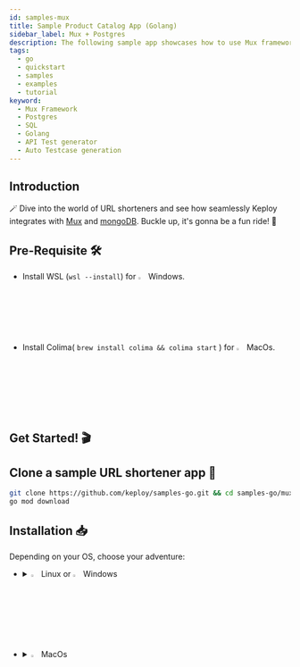 ```yaml
---
id: samples-mux
title: Sample Product Catalog App (Golang)
sidebar_label: Mux + Postgres
description: The following sample app showcases how to use Mux framework and the Keploy Platform.
tags:
  - go
  - quickstart
  - samples
  - examples
  - tutorial
keyword:
  - Mux Framework
  - Postgres
  - SQL
  - Golang
  - API Test generator
  - Auto Testcase generation
---
```


## Introduction

🪄 Dive into the world of URL shorteners and see how seamlessly Keploy integrates with [Mux](https://github.com/gorilla/mux) and [mongoDB](https://www.mongodb.com/). Buckle up, it's gonna be a fun ride! 🎢

## Pre-Requisite 🛠️

- Install WSL (`wsl --install`) for <img src="/docs/img/os/windows.png" alt="Windows" width="3%" /> Windows.
- Install Colima( `brew install colima && colima start` ) for <img src="/docs/img/os/macos.png" alt="MacOS" width="3%" /> MacOs.

## Get Started! 🎬

## Clone a sample URL shortener app 🧪

```bash
git clone https://github.com/keploy/samples-go.git && cd samples-go/mux-sql
go mod download
```

## Installation 📥

Depending on your OS, choose your adventure:

- <details>
   <summary><img src="/docs/img/os/linux.png" alt="Linux" width="3%" /> Linux or <img src="/docs/img/os/windows.png" alt="Windows" width="3%" /> Windows</summary>

  Alright, let's equip ourselves with the **latest Keploy binary**:

  ```bash
  curl --silent --location "https://github.com/keploy/keploy/releases/latest/download/keploy_linux_amd64.tar.gz" | tar xz -C /tmp

  sudo mkdir -p /usr/local/bin && sudo mv /tmp/keploy /usr/local/bin && keploy
  ```

  If everything goes right, your screen should look a bit like this:

   <img src="/docs/img/code-snippets/install-keploy-logs.png" alt="Test Case Generator" width="50%" />

  Moving on...
   <details>
   <summary style={{ fontWeight: 'bold', fontSize: '1.17em', marginLeft: '0.5em' }}> Run App with <img src="/docs/img/os/docker.png" alt="Docker Container" width="3%" /> Docker </summary>

  #### Add alias for Keploy:

  ```bash
  alias keploy='sudo docker run --pull always --name keploy-v2 -p 16789:16789 --privileged --pid=host -it -v "$(pwd)":/files -v /sys/fs/cgroup:/sys/fs/cgroup -v /sys/kernel/debug:/sys/kernel/debug -v /sys/fs/bpf:/sys/fs/bpf -v /var/run/docker.sock:/var/run/docker.sock -v '"$HOME"'/.keploy-config:/root/.keploy-config -v '"$HOME"'/.keploy:/root/.keploy --rm ghcr.io/keploy/keploy'
  ```

  ### Lights, Camera, Record! 🎥

  Fire up the application and mongoDB instance with Keploy. Keep an eye on the two key flags:
  `-c`: Command to run the app (e.g., `docker compose up`).

  `--containerName`: The container name in the `docker-compose.yml` for traffic interception.

  ```bash
  keploy record -c "docker compose up" --containerName "muxSqlApp"
  ```

  🔥 Challenge time! Generate some test cases. How? Just **make some API calls**. Postman, Hoppscotch or even curl - take your pick!

  Let's make URLs short and sweet:

  #### Generate shortened url

  ```bash
  curl --request POST \
  --url http://localhost:8010/product \
  --header 'content-type: application/json' \
  --data '{
    "name":"Bubbles",
    "price": 123
    }'
  ```

  Here's a peek of what you get:

  ```json
  {
    "id": 1,
    "name": "Bubbles",
    "price": 123
  }
  ```

  🎉 Woohoo! With a simple API call, you've crafted a test case with a mock! Dive into the Keploy directory and feast your eyes on the newly minted `test-1.yml` and `mocks.yml`

  ```yaml
  version: api.keploy.io/v1beta2
  kind: Http
  name: test-1
  spec:
    metadata: {}
    req:
      method: POST
      proto_major: 1
      proto_minor: 1
      url: http://localhost:8010/product
      header:
        Accept: "*/*"
        Content-Length: "46"
        Content-Type: application/json
        Host: localhost:8010
        User-Agent: curl/8.1.2
      body: |-
        {
            "name":"Bubbles",
            "price": 123
            }
      body_type: ""
    resp:
      status_code: 201
      header:
        Content-Length: "37"
        Content-Type: application/json
        Date: Mon, 09 Oct 2023 06:51:16 GMT
      body: '{"id":4,"name":"Bubbles","price":123}'
      body_type: ""
      status_message: ""
      proto_major: 0
      proto_minor: 0
    objects: []
    assertions:
      noise:
        - header.Date
    created: 1696834280
  ```

  this is how `mocks.yml` generated would look like:-

  ```yaml
  version: api.keploy.io/v1beta2
  kind: Postgres
  name: mocks
  spec:
    metadata: {}
    postgresrequests:
      - origin: client
        message:
          - type: binary
            data: AAAAZgADAABleHRyYV9mbG9hdF9kaWdpdHMAMgB1c2VyAHBvc3RncmVzAGRhdGFiYXNlAHBvc3RncmVzAGNsaWVudF9lbmNvZGluZwBVVEY4AGRhdGVzdHlsZQBJU08sIE1EWQAA
    postgresresponses:
      - origin: server
        message:
          - type: binary
            data: UgAAAAwAAAAF0ykSRQ==
  ---
  version: api.keploy.io/v1beta2
  kind: Postgres
  name: mocks
  spec:
    metadata: {}
    postgresrequests:
      - origin: client
        message:
          - type: binary
            data: cAAAAChtZDU3ZmY0ZTZhZGEzMThlZDJiYWM5ODQyY2YwNmEyODE2MwA=
    postgresresponses:
      - origin: server
        message:
          - type: binary
            data: UgAAAAgAAAAAUwAAABZhcHBsaWNhdGlvbl9uYW1lAABTAAAAGWNsaWVudF9lbmNvZGluZwBVVEY4AFMAAAAXRGF0ZVN0eWxlAElTTywgTURZAFMAAAAZaW50ZWdlcl9kYXRldGltZXMAb24AUwAAABtJbnRlcnZhbFN0eWxlAHBvc3RncmVzAFMAAAAUaXNfc3VwZXJ1c2VyAG9uAFMAAAAZc2VydmVyX2VuY29kaW5nAFVURjgAUwAAADFzZXJ2ZXJfdmVyc2lvbgAxMC41IChEZWJpYW4gMTAuNS0yLnBnZGc5MCsxKQBTAAAAI3Nlc3Npb25fYXV0aG9yaXphdGlvbgBwb3N0Z3JlcwBTAAAAI3N0YW5kYXJkX2NvbmZvcm1pbmdfc3RyaW5ncwBvbgBTAAAAEVRpbWVab25lAFVUQwBLAAAADAAAAB6JC1lnWgAAAAVJ
  ---
  version: api.keploy.io/v1beta2
  kind: Postgres
  name: mocks
  spec:
    metadata: {}
    postgresrequests:
      - origin: client
        message:
          - type: binary
            data: UAAAAEUASU5TRVJUIElOVE8gcHJvZHVjdHMobmFtZSwgcHJpY2UpIFZBTFVFUygkMSwgJDIpIFJFVFVSTklORyBpZAAAAEQAAAAGUwBTAAAABA==
    postgresresponses:
      - origin: server
        message:
          - type: binary
            data: MQAAAAR0AAAADgACAAAAGQAABqRUAAAAGwABaWQAAABAAgABAAAAFwAE/////wAAWgAAAAVJ
  ```

  #### Fetch Product from Catalog

  ```bash
  curl --request GET \  --url http://localhost:8010/products
  ```

  Or just type `http://localhost:8010/products` in your browser. Your choice!

  Spotted the new test and mock files in your project? High five! 🙌

  #### Run Tests

  Time to put things to the test 🧪

  ```bash
  keploy test -c "docker compose up" --containerName "muxSqlApp" --delay 10
  ```

  > The `--delay` flag? Oh, that's just giving your app a little breather (in seconds) before the test cases come knocking.

  Final thoughts? Dive deeper! Try different API calls, tweak the DB response in the `mocks.yml`, or fiddle with the request or response in `test-x.yml`. Run the tests again and see the magic unfold!✨👩‍💻👨‍💻✨

  ## Wrapping it up 🎉

  Congrats on the journey so far! You've seen Keploy's power, flexed your coding muscles, and had a bit of fun too! Now, go out there and keep exploring, innovating, and creating! Remember, with the right tools and a sprinkle of fun, anything's possible.😊🚀

  Happy coding! ✨👩‍💻👨‍💻✨

   </details>
   <br/>

   <details>
   <summary style={{ fontWeight: 'bold', fontSize: '1.17em', marginLeft: '0.5em' }}>Run App on 🐧 Linux  </summary>

  We'll be running our sample application right on Linux, but just to make things a tad more thrilling, we'll have the database (mongoDB) chill on Docker. Ready? Let's get the party started!🎉

  First things first, update the First things first, update the postgres host on **line 10** in main.go, update the host to `localhost`.

  #### 🍃 Kickstart PostgresDB

  Let's breathe life into your mongo container. A simple spell should do the trick:

  ```bash
  docker compose up postgres
  ```

  ### 📼 Roll the Tape - Recording Time!

  Ready, set, record! Here's how:

  ```bash
  sudo -E env PATH=$PATH keploy record -c "go run main.go app.go"
  ```

  Keep an eye out for the `-c `flag! It's the command charm to run the app. Whether you're using `go run main.go app.go` or the binary path like `./test-app-product-catelog`, it's your call.

  Alright, magician! With the app alive and kicking, let's weave some test cases. The spell? Making some API calls! Postman, Hoppscotch, or the classic curl - pick your wand.

  #### Generate shortened url

  ✨ A pinch of URL magic:

  ```bash
  curl --request POST \
  --url http://localhost:8010/product \
  --header 'content-type: application/json' \
  --data '{
    "name":"Bubbles",
    "price": 123
    }'
  ```

  And... voila! A shortened URL appears:

  ```json
  {
    "id": 1,
    "name": "Bubbles",
    "price": 123
  }
  ```

  Give yourself a pat on the back! With that simple spell, you've conjured up a test case with a mock! Explore the **Keploy directory** and you'll discover your handiwork in `test-1.yml` and `mocks.yml`.

  ```yaml
  version: api.keploy.io/v1beta2
  kind: Http
  name: test-1
  spec:
    metadata: {}
    req:
      method: POST
      proto_major: 1
      proto_minor: 1
      url: http://localhost:8010/product
      header:
        Accept: "*/*"
        Content-Length: "46"
        Content-Type: application/json
        Host: localhost:8010
        User-Agent: curl/8.1.2
      body: |-
        {
            "name":"Bubbles",
            "price": 123
            }
      body_type: ""
    resp:
      status_code: 201
      header:
        Content-Length: "37"
        Content-Type: application/json
        Date: Mon, 09 Oct 2023 06:51:16 GMT
      body: '{"id":4,"name":"Bubbles","price":123}'
      body_type: ""
      status_message: ""
      proto_major: 0
      proto_minor: 0
    objects: []
    assertions:
      noise:
        - header.Date
    created: 1696834280
  ```

  this is how `mocks.yml` generated would look like:-

  ```yaml
  version: api.keploy.io/v1beta2
  kind: Postgres
  name: mocks
  spec:
    metadata: {}
    postgresrequests:
      - origin: client
        message:
          - type: binary
            data: AAAAZgADAABleHRyYV9mbG9hdF9kaWdpdHMAMgB1c2VyAHBvc3RncmVzAGRhdGFiYXNlAHBvc3RncmVzAGNsaWVudF9lbmNvZGluZwBVVEY4AGRhdGVzdHlsZQBJU08sIE1EWQAA
    postgresresponses:
      - origin: server
        message:
          - type: binary
            data: UgAAAAwAAAAF0ykSRQ==
  ---
  version: api.keploy.io/v1beta2
  kind: Postgres
  name: mocks
  spec:
    metadata: {}
    postgresrequests:
      - origin: client
        message:
          - type: binary
            data: cAAAAChtZDU3ZmY0ZTZhZGEzMThlZDJiYWM5ODQyY2YwNmEyODE2MwA=
    postgresresponses:
      - origin: server
        message:
          - type: binary
            data: UgAAAAgAAAAAUwAAABZhcHBsaWNhdGlvbl9uYW1lAABTAAAAGWNsaWVudF9lbmNvZGluZwBVVEY4AFMAAAAXRGF0ZVN0eWxlAElTTywgTURZAFMAAAAZaW50ZWdlcl9kYXRldGltZXMAb24AUwAAABtJbnRlcnZhbFN0eWxlAHBvc3RncmVzAFMAAAAUaXNfc3VwZXJ1c2VyAG9uAFMAAAAZc2VydmVyX2VuY29kaW5nAFVURjgAUwAAADFzZXJ2ZXJfdmVyc2lvbgAxMC41IChEZWJpYW4gMTAuNS0yLnBnZGc5MCsxKQBTAAAAI3Nlc3Npb25fYXV0aG9yaXphdGlvbgBwb3N0Z3JlcwBTAAAAI3N0YW5kYXJkX2NvbmZvcm1pbmdfc3RyaW5ncwBvbgBTAAAAEVRpbWVab25lAFVUQwBLAAAADAAAAB6JC1lnWgAAAAVJ
  ---
  version: api.keploy.io/v1beta2
  kind: Postgres
  name: mocks
  spec:
    metadata: {}
    postgresrequests:
      - origin: client
        message:
          - type: binary
            data: UAAAAEUASU5TRVJUIElOVE8gcHJvZHVjdHMobmFtZSwgcHJpY2UpIFZBTFVFUygkMSwgJDIpIFJFVFVSTklORyBpZAAAAEQAAAAGUwBTAAAABA==
    postgresresponses:
      - origin: server
        message:
          - type: binary
            data: MQAAAAR0AAAADgACAAAAGQAABqRUAAAAGwABaWQAAABAAgABAAAAFwAE/////wAAWgAAAAVJ
  ```

  Now, the real fun begins. Let's weave more spells!

  #### Fetch Product from Catalog

  🚀 Follow the URL road...!

  ```bash
  curl --request GET \  --url http://localhost:8010/products
  ```

  Or simply wander over to your browser and visit `http://localhost:8010/products`.

  Did you spot the new test and mock scrolls in your project library? Awesome! 👏

  <img src="/docs/img/mux-sql-test-cases.png" alt="Sample Keploy Test case and Mock for Mux SQL" width="100%" style={{ borderRadius: '5px' }}/>

  ### Run Tests 🏁

  Ready to put your spells to the test?

  ```bash
  sudo -E env PATH=$PATH keploy test -c "go run main.go app.go" --delay 10
  ```

  Final thoughts? Dive deeper! Try different API calls, tweak the DB response in the `mocks.yml`, or fiddle with the request or response in `test-x.yml`. Run the tests again and see the magic unfold! ✨👩‍💻👨‍💻✨

  ## Wrapping it up 🎉

  Congrats on the journey so far! You've seen Keploy's power, flexed your coding muscles, and had a bit of fun too! Now, go out there and keep exploring, innovating, and creating! Remember, with the right tools and a sprinkle of fun, anything's possible. 😊🚀

  Happy coding! ✨👩‍💻👨‍💻✨
   </details>

   </details>

   <br/>

- <details>
   <summary><img src="/docs/img/os/macos.png" alt="MacOS" width="3%" /> MacOs </summary>

  Dive straight in, but first, give **Colima** a gentle nudge with (`colima start`). Let's make sure it's awake and ready for action!

  #### Add alias for Keploy 🐰:

  For the sake of convenience (and a bit of Mac magic 🪄), let's set up a shortcut for Keploy:

  ```bash
  alias keploy='sudo docker run --pull always --name keploy-v2 -p 16789:16789 --privileged --pid=host -it -v "$(pwd)":/files -v /sys/fs/cgroup:/sys/fs/cgroup -v /sys/kernel/debug:/sys/kernel/debug -v /sys/fs/bpf:/sys/fs/bpf -v /var/run/docker.sock:/var/run/docker.sock -v '"$HOME"'/.keploy-config:/root/.keploy-config -v '"$HOME"'/.keploy:/root/.keploy --rm ghcr.io/keploy/keploy'
  ```

  ### Lights, Camera, Record! 🎥

  Fire up the application and mongoDB instance with Keploy. Keep an eye on the two key flags:
  `-c`: Command to run the app (e.g., `docker compose up`).

  `--containerName`: The container name in the `docker-compose.yml` for traffic interception.

  ```bash
  keploy record -c "docker compose up" --containerName "muxSqlApp"
  ```

  🔥 Challenge time! Generate some test cases. How? Just **make some API calls**. Postman, Hoppscotch or even curl - take your pick!

  Let's make URLs short and sweet:

  #### Generate Testcases

  ```bash
  curl --request POST \
  --url http://localhost:8010/product \
  --header 'content-type: application/json' \
  --data '{
    "name":"Bubbles",
    "price": 123
    }'
  ```

  Here's a peek of what you get:

  ```json
  {
    "id": 1,
    "name": "Bubbles",
    "price": 123
  }
  ```

  🎉 Woohoo! With a simple API call, you've crafted a test case with a mock! Dive into the Keploy directory and feast your eyes on the newly minted `test-1.yml` and `mocks.yml`

  ```yaml
  version: api.keploy.io/v1beta2
  kind: Http
  name: test-1
  spec:
    metadata: {}
    req:
      method: POST
      proto_major: 1
      proto_minor: 1
      url: http://localhost:8010/product
      header:
        Accept: "*/*"
        Content-Length: "46"
        Content-Type: application/json
        Host: localhost:8010
        User-Agent: curl/8.1.2
      body: |-
        {
            "name":"Bubbles",
            "price": 123
            }
      body_type: ""
    resp:
      status_code: 201
      header:
        Content-Length: "37"
        Content-Type: application/json
        Date: Mon, 09 Oct 2023 06:51:16 GMT
      body: '{"id":4,"name":"Bubbles","price":123}'
      body_type: ""
      status_message: ""
      proto_major: 0
      proto_minor: 0
    objects: []
    assertions:
      noise:
        - header.Date
    created: 1696834280
  ```

  this is how `mocks.yml` generated would look like:-

  ```yaml
  version: api.keploy.io/v1beta2
  kind: Postgres
  name: mocks
  spec:
    metadata: {}
    postgresrequests:
      - origin: client
        message:
          - type: binary
            data: AAAAZgADAABleHRyYV9mbG9hdF9kaWdpdHMAMgB1c2VyAHBvc3RncmVzAGRhdGFiYXNlAHBvc3RncmVzAGNsaWVudF9lbmNvZGluZwBVVEY4AGRhdGVzdHlsZQBJU08sIE1EWQAA
    postgresresponses:
      - origin: server
        message:
          - type: binary
            data: UgAAAAwAAAAF0ykSRQ==
  ---
  version: api.keploy.io/v1beta2
  kind: Postgres
  name: mocks
  spec:
    metadata: {}
    postgresrequests:
      - origin: client
        message:
          - type: binary
            data: cAAAAChtZDU3ZmY0ZTZhZGEzMThlZDJiYWM5ODQyY2YwNmEyODE2MwA=
    postgresresponses:
      - origin: server
        message:
          - type: binary
            data: UgAAAAgAAAAAUwAAABZhcHBsaWNhdGlvbl9uYW1lAABTAAAAGWNsaWVudF9lbmNvZGluZwBVVEY4AFMAAAAXRGF0ZVN0eWxlAElTTywgTURZAFMAAAAZaW50ZWdlcl9kYXRldGltZXMAb24AUwAAABtJbnRlcnZhbFN0eWxlAHBvc3RncmVzAFMAAAAUaXNfc3VwZXJ1c2VyAG9uAFMAAAAZc2VydmVyX2VuY29kaW5nAFVURjgAUwAAADFzZXJ2ZXJfdmVyc2lvbgAxMC41IChEZWJpYW4gMTAuNS0yLnBnZGc5MCsxKQBTAAAAI3Nlc3Npb25fYXV0aG9yaXphdGlvbgBwb3N0Z3JlcwBTAAAAI3N0YW5kYXJkX2NvbmZvcm1pbmdfc3RyaW5ncwBvbgBTAAAAEVRpbWVab25lAFVUQwBLAAAADAAAAB6JC1lnWgAAAAVJ
  ---
  version: api.keploy.io/v1beta2
  kind: Postgres
  name: mocks
  spec:
    metadata: {}
    postgresrequests:
      - origin: client
        message:
          - type: binary
            data: UAAAAEUASU5TRVJUIElOVE8gcHJvZHVjdHMobmFtZSwgcHJpY2UpIFZBTFVFUygkMSwgJDIpIFJFVFVSTklORyBpZAAAAEQAAAAGUwBTAAAABA==
    postgresresponses:
      - origin: server
        message:
          - type: binary
            data: MQAAAAR0AAAADgACAAAAGQAABqRUAAAAGwABaWQAAABAAgABAAAAFwAE/////wAAWgAAAAVJ
  ```

  #### Fetch Product from Catalog

  ```bash
  curl --request GET \  --url http://localhost:8010/products
  ```

  Or just type `http://localhost:8010/products` in your browser. Your choice!

  Spotted the new test and mock files in your project? High five! 🙌

  <img src="/docs/img/mux-sql-test-cases.png" alt="Sample Keploy Test case and Mock for Mux SQL" width="100%" style={{ borderRadius: '5px' }}/>

  Want to see if everything works as expected?

  #### Run Tests

  Time to put things to the test 🧪

  ```bash
  keploy test -c "docker compose up" --containerName "muxSqlApp" --delay 10
  ```

  > The `--delay` flag? Oh, that's just giving your app a little breather (in seconds) before the test cases come knocking.

  Final thoughts? Dive deeper! Try different API calls, tweak the DB response in the `mocks.yml`, or fiddle with the request or response in `test-x.yml`. Run the tests again and see the magic unfold! ✨👩‍💻👨‍💻✨

  ## Wrapping it up 🎉

  Congrats on the journey so far! You've seen Keploy's power, flexed your coding muscles, and had a bit of fun too! Now, go out there and keep exploring, innovating, and creating! Remember, with the right tools and a sprinkle of fun, anything's possible. 😊🚀

  Happy coding! ✨👩‍💻👨‍💻✨
   </details>
